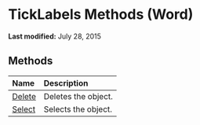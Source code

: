 
# TickLabels Methods (Word)

 **Last modified:** July 28, 2015


## Methods



|**Name**|**Description**|
|:-----|:-----|
| [Delete](befdccaa-31fb-0752-bb88-f250364c41a9.md)|Deletes the object.|
| [Select](638a6c9b-b432-1a0d-bb33-8d4736a61c03.md)|Selects the object.|
